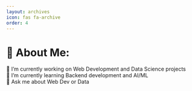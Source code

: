 ```yaml
---
layout: archives
icon: fas fa-archive
order: 4
---
```

# 💫 About Me:
🔭 I’m currently working on Web Development and Data Science projects<br>🌱 I’m currently learning Backend development and AI/ML<br>💬 Ask me about Web Dev or Data<br>

